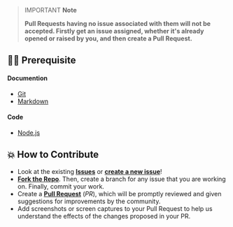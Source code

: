 > IMPORTANT **Note**
>
> **Pull Requests having no issue associated with them will not be accepted. Firstly get an issue assigned, whether it's already opened or raised by you, and then create a Pull Request.**

## 👨‍💻 Prerequisite

#### Documention 

- [Git](https://git-scm.com/) 
- [Markdown](https://www.markdownguide.org/basic-syntax/)

#### Code

- [Node.js](https://nodejs.org/en/)

## 💥 How to Contribute

- Look at the existing [**Issues**](https://github.com/Pradumnasaraf/DevOps/issues) or [**create a new issue**](https://github.com/Pradumnasaraf/DevOps/issues/new/choose)!
- [**Fork the Repo**](https://github.com/Pradumnasaraf/DevOps/fork). Then, create a branch for any issue that you are working on. Finally, commit your work.
- Create a **[Pull Request](https://github.com/Pradumnasaraf/DevOps)** (_PR_), which will be promptly reviewed and given suggestions for improvements by the community.
- Add screenshots or screen captures to your Pull Request to help us understand the effects of the changes proposed in your PR.
